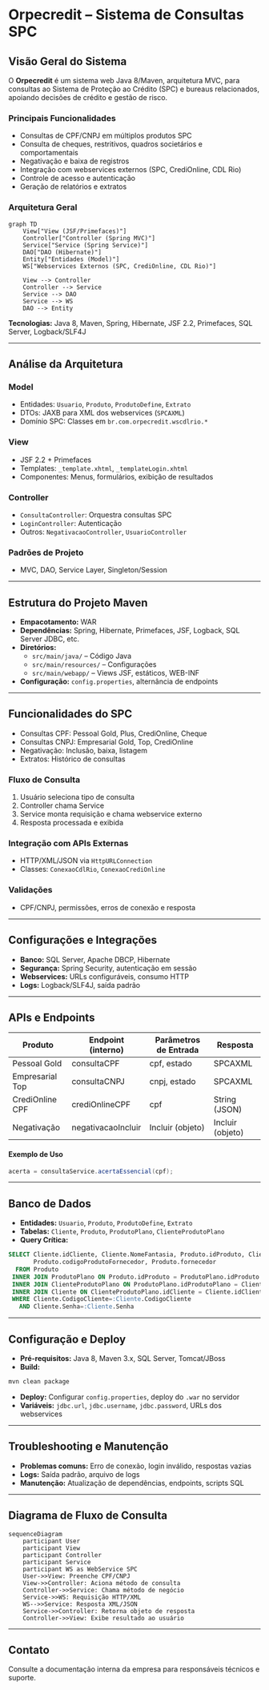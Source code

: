 # Orpecredit – Sistema de Consultas SPC

## Visão Geral do Sistema

O **Orpecredit** é um sistema web Java 8/Maven, arquitetura MVC, para consultas ao Sistema de Proteção ao Crédito (SPC) e bureaus relacionados, apoiando decisões de crédito e gestão de risco.

### Principais Funcionalidades
- Consultas de CPF/CNPJ em múltiplos produtos SPC
- Consulta de cheques, restritivos, quadros societários e comportamentais
- Negativação e baixa de registros
- Integração com webservices externos (SPC, CrediOnline, CDL Rio)
- Controle de acesso e autenticação
- Geração de relatórios e extratos

### Arquitetura Geral

```mermaid
graph TD
    View["View (JSF/Primefaces)"]
    Controller["Controller (Spring MVC)"]
    Service["Service (Spring Service)"]
    DAO["DAO (Hibernate)"]
    Entity["Entidades (Model)"]
    WS["Webservices Externos (SPC, CrediOnline, CDL Rio)"]

    View --> Controller
    Controller --> Service
    Service --> DAO
    Service --> WS
    DAO --> Entity
```

**Tecnologias:** Java 8, Maven, Spring, Hibernate, JSF 2.2, Primefaces, SQL Server, Logback/SLF4J

---

## Análise da Arquitetura

### Model
- Entidades: `Usuario`, `Produto`, `ProdutoDefine`, `Extrato`
- DTOs: JAXB para XML dos webservices (`SPCAXML`)
- Domínio SPC: Classes em `br.com.orpecredit.wscdlrio.*`

### View
- JSF 2.2 + Primefaces
- Templates: `_template.xhtml`, `_templateLogin.xhtml`
- Componentes: Menus, formulários, exibição de resultados

### Controller
- `ConsultaController`: Orquestra consultas SPC
- `LoginController`: Autenticação
- Outros: `NegativacaoController`, `UsuarioController`

### Padrões de Projeto
- MVC, DAO, Service Layer, Singleton/Session

---

## Estrutura do Projeto Maven

- **Empacotamento:** WAR
- **Dependências:** Spring, Hibernate, Primefaces, JSF, Logback, SQL Server JDBC, etc.
- **Diretórios:**
  - `src/main/java/` – Código Java
  - `src/main/resources/` – Configurações
  - `src/main/webapp/` – Views JSF, estáticos, WEB-INF
- **Configuração:** `config.properties`, alternância de endpoints

---

## Funcionalidades do SPC

- Consultas CPF: Pessoal Gold, Plus, CrediOnline, Cheque
- Consultas CNPJ: Empresarial Gold, Top, CrediOnline
- Negativação: Inclusão, baixa, listagem
- Extratos: Histórico de consultas

### Fluxo de Consulta
1. Usuário seleciona tipo de consulta
2. Controller chama Service
3. Service monta requisição e chama webservice externo
4. Resposta processada e exibida

### Integração com APIs Externas
- HTTP/XML/JSON via `HttpURLConnection`
- Classes: `ConexaoCdlRio`, `ConexaoCrediOnline`

### Validações
- CPF/CNPJ, permissões, erros de conexão e resposta

---

## Configurações e Integrações

- **Banco:** SQL Server, Apache DBCP, Hibernate
- **Segurança:** Spring Security, autenticação em sessão
- **Webservices:** URLs configuráveis, consumo HTTP
- **Logs:** Logback/SLF4J, saída padrão

---

## APIs e Endpoints

| Produto         | Endpoint (interno) | Parâmetros de Entrada         | Resposta         |
|-----------------|--------------------|------------------------------|------------------|
| Pessoal Gold    | consultaCPF        | cpf, estado                  | SPCAXML          |
| Empresarial Top | consultaCNPJ       | cnpj, estado                 | SPCAXML          |
| CrediOnline CPF | crediOnlineCPF     | cpf                          | String (JSON)    |
| Negativação     | negativacaoIncluir | Incluir (objeto)             | Incluir (objeto) |

#### Exemplo de Uso
```java
acerta = consultaService.acertaEssencial(cpf);
```

---

## Banco de Dados

- **Entidades:** `Usuario`, `Produto`, `ProdutoDefine`, `Extrato`
- **Tabelas:** `Cliente`, `Produto`, `ProdutoPlano`, `ClienteProdutoPlano`
- **Query Crítica:**
```sql
SELECT Cliente.idCliente, Cliente.NomeFantasia, Produto.idProduto, Cliente.Senha, 
       Produto.codigoProdutoFornecedor, Produto.fornecedor
  FROM Produto
 INNER JOIN ProdutoPlano ON Produto.idProduto = ProdutoPlano.idProduto
 INNER JOIN ClienteProdutoPlano ON ProdutoPlano.idProdutoPlano = ClienteProdutoPlano.idProdutoPlano
 INNER JOIN Cliente ON ClienteProdutoPlano.idCliente = Cliente.idCliente
 WHERE Cliente.CodigoCliente=:Cliente.CodigoCliente
   AND Cliente.Senha=:Cliente.Senha
```

---

## Configuração e Deploy

- **Pré-requisitos:** Java 8, Maven 3.x, SQL Server, Tomcat/JBoss
- **Build:**
```bash
mvn clean package
```
- **Deploy:** Configurar `config.properties`, deploy do `.war` no servidor
- **Variáveis:** `jdbc.url`, `jdbc.username`, `jdbc.password`, URLs dos webservices

---

## Troubleshooting e Manutenção

- **Problemas comuns:** Erro de conexão, login inválido, respostas vazias
- **Logs:** Saída padrão, arquivo de logs
- **Manutenção:** Atualização de dependências, endpoints, scripts SQL

---

## Diagrama de Fluxo de Consulta

```mermaid
sequenceDiagram
    participant User
    participant View
    participant Controller
    participant Service
    participant WS as WebService SPC
    User->>View: Preenche CPF/CNPJ
    View->>Controller: Aciona método de consulta
    Controller->>Service: Chama método de negócio
    Service->>WS: Requisição HTTP/XML
    WS-->>Service: Resposta XML/JSON
    Service->>Controller: Retorna objeto de resposta
    Controller->>View: Exibe resultado ao usuário
```

---

## Contato
Consulte a documentação interna da empresa para responsáveis técnicos e suporte. 